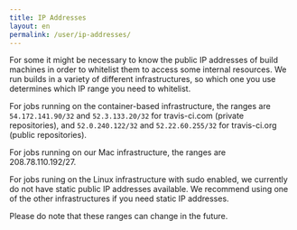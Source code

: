```yaml
---
title: IP Addresses
layout: en
permalink: /user/ip-addresses/
---
```


For some it might be necessary to know the public IP addresses of build machines in order to whitelist them to access some internal resources. We run builds in a variety of different infrastructures, so which one you use determines which IP range you need to whitelist.

For jobs running on the container-based infrastructure, the ranges are `54.172.141.90/32` and `52.3.133.20/32` for travis-ci.com (private repositories), and `52.0.240.122/32` and `52.22.60.255/32` for travis-ci.org (public repositories).

For jobs running on our Mac infrastructure, the ranges are 208.78.110.192/27.

For jobs runing on the Linux infrastructure with sudo enabled, we currently do not have static public IP addresses available. We recommend using one of the other infrastructures if you need static IP addresses.

Please do note that these ranges can change in the future.
